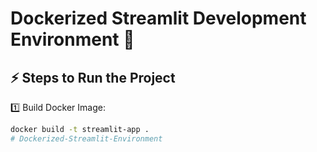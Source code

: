 # Dockerized Streamlit Development Environment 🚀

## ⚡ Steps to Run the Project
1️⃣ Build Docker Image:
```bash
docker build -t streamlit-app .
#   D o c k e r i z e d - S t r e a m l i t - E n v i r o n m e n t  
 